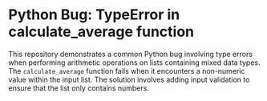 # Python Bug: TypeError in calculate_average function
This repository demonstrates a common Python bug involving type errors when performing arithmetic operations on lists containing mixed data types.  The `calculate_average` function fails when it encounters a non-numeric value within the input list.  The solution involves adding input validation to ensure that the list only contains numbers.